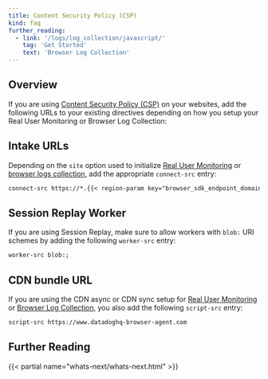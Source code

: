 ```yaml
---
title: Content Security Policy (CSP)
kind: faq
further_reading:
  - link: '/logs/log_collection/javascript/'
    tag: 'Get Started'
    text: 'Browser Log Collection'
---
```


## Overview

If you are using [Content Security Policy (CSP)][1] on your websites, add the following URLs to your existing directives depending on how you setup your Real User Monitoring or Browser Log Collection:

## Intake URLs

Depending on the `site` option used to initialize [Real User Monitoring][2] or [browser logs collection][3], add the appropriate `connect-src` entry:

```txt
connect-src https://*.{{< region-param key="browser_sdk_endpoint_domain" >}}
```

## Session Replay Worker

If you are using Session Replay, make sure to allow workers with `blob:` URI schemes by adding the following `worker-src` entry:

```txt
worker-src blob:;
```

## CDN bundle URL

If you are using the CDN async or CDN sync setup for [Real User Monitoring][4] or [Browser Log Collection][5], you also add the following `script-src` entry:

```txt
script-src https://www.datadoghq-browser-agent.com
```

## Further Reading

{{< partial name="whats-next/whats-next.html" >}}

[1]: https://developer.mozilla.org/en-US/docs/Web/HTTP/Headers/Content-Security-Policy
[2]: /real_user_monitoring/browser/#initialization-parameters
[3]: /logs/log_collection/javascript/#initialization-parameters
[4]: /real_user_monitoring/browser/#setup
[5]: /logs/log_collection/javascript/#setup

